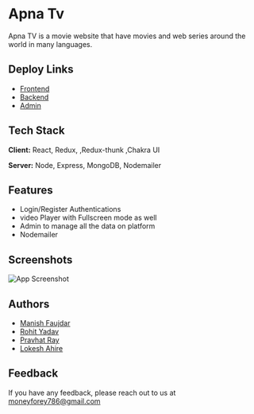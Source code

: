 
# Apna Tv

Apna TV is a movie website that have movies and web series around the world in many languages.

## Deploy Links
- [Frontend](apnatv.vercel.app/)
- [Backend](https://zeebackend-production.up.railway.app)
- [Admin](https://apnatv.vercel.app/admin)

## Tech Stack

**Client:** React, Redux, ,Redux-thunk ,Chakra UI

**Server:** Node, Express, MongoDB, Nodemailer


## Features

- Login/Register Authentications
- video Player with Fullscreen mode as well
- Admin to manage all the data on platform
- Nodemailer


## Screenshots

![App Screenshot](https://i.postimg.cc/9MJdVn5J/Screenshot-223.png)


## Authors

- [Manish Faujdar](https://github.com/moneyforey)
- [Rohit Yadav](https://github.com/rohity0)
- [Pravhat Ray](https://github.com/pravhatray)
- [Lokesh Ahire](https://github.com/lokeshahire)



## Feedback

If you have any feedback, please reach out to us at moneyforey786@gmail.com

